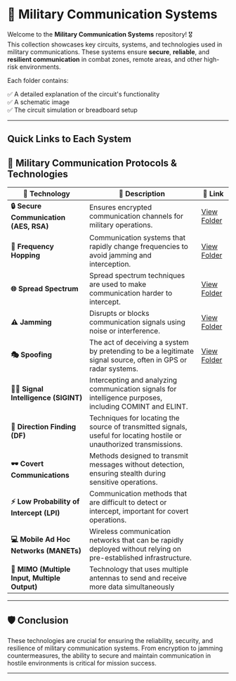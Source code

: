 # 📡 Military Communication Systems

Welcome to the **Military Communication Systems** repository! 🎖️  
This collection showcases key circuits, systems, and technologies used in military communications. These systems ensure **secure**, **reliable**, and **resilient communication** in combat zones, remote areas, and other high-risk environments.

Each folder contains:

✅ A detailed explanation of the circuit's functionality  
✅ A schematic image  
✅ The circuit simulation or breadboard setup  

---

## Quick Links to Each System

## 🚀 Military Communication Protocols & Technologies

| 📡 Technology                     | 📜 Description                                                      | 🔗 Link                                                   |
|------------------------------------|---------------------------------------------------------------------|----------------------------------------------------------|
| **🔒 Secure Communication (AES, RSA)** | Ensures encrypted communication channels for military operations. | [View Folder](./Secure_Comm) |
| **📡 Frequency Hopping**           | Communication systems that rapidly change frequencies to avoid jamming and interception. |[View Folder](./Frequency_hopping) |
| **🌐 Spread Spectrum**             | Spread spectrum techniques  are used to make communication harder to intercept. |[View Folder](./Spread_Sprectrum)|
| **⚠️ Jamming**                    | Disrupts or blocks communication signals using noise or interference. | [View Folder](./Jamming) |
| **🎭 Spoofing**                    | The act of deceiving a system by pretending to be a legitimate signal source, often in GPS or radar systems. | [View Folder](./Spoofing)|
| **🕵️‍♂️ Signal Intelligence (SIGINT)** | Intercepting and analyzing communication signals for intelligence purposes, including COMINT and ELINT. | |
| **📡 Direction Finding (DF)** | Techniques for locating the source of transmitted signals, useful for locating hostile or unauthorized transmissions. ||
| **🕶️ Covert Communications** | Methods designed to transmit messages without detection, ensuring stealth during sensitive operations. ||
| **⚡ Low Probability of Intercept (LPI)** | Communication methods that are difficult to detect or intercept, important for covert operations. | |
| **💻 Mobile Ad Hoc Networks (MANETs)** | Wireless communication networks that can be rapidly deployed without relying on pre-established infrastructure. |  |
| **📡 MIMO (Multiple Input, Multiple Output)** | Technology that uses multiple antennas to send and receive more data simultaneously |  |


---

## 🛡️ Conclusion

These technologies are crucial for ensuring the reliability, security, and resilience of military communication systems. From encryption to jamming countermeasures, the ability to secure and maintain communication in hostile environments is critical for mission success.

---


